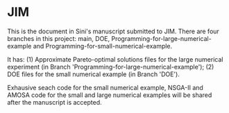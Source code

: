 # JIM

This is the document in Sini's manuscript submitted to JIM. There are four branches in this project: main, DOE, Programming-for-large-numerical-example and Programming-for-small-numerical-example. 

It has: 
       (1) Approximate Pareto-optimal solutions files for the large numerical experiment (in Branch 'Programming-for-large-numerical-example');
       (2) DOE files for the small numerical example (in Branch 'DOE').
       
Exhausive seach code for the small numerical example, NSGA-II and AMOSA code for the small and large numerical examples will be shared after the manuscript is accepted.
